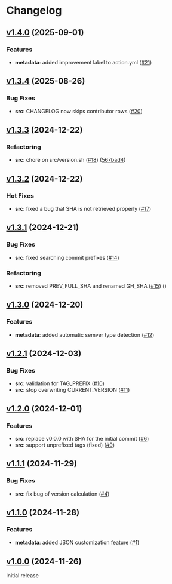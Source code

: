 # Changelog

## [v1.4.0](https://github.com/roodolv/release-and-changelog/compare/v1.3.4...v1.4.0) (2025-09-01)

### Features
- **metadata**: added improvement label to action.yml ([#21](https://github.com/roodolv/release-and-changelog/pull/21))

## [v1.3.4](https://github.com/roodolv/release-and-changelog/compare/v1.3.3...v1.3.4) (2025-08-26)

### Bug Fixes
- **src**: CHANGELOG now skips contributor rows ([#20](https://github.com/roodolv/release-and-changelog/pull/20))

## [v1.3.3](https://github.com/roodolv/release-and-changelog/compare/v1.3.2...v1.3.3) (2024-12-22)

### Refactoring
- **src**: chore on src/version.sh ([#18](https://github.com/roodolv/release-and-changelog/pull/18)) ([567bad4](https://github.com/roodolv/release-and-changelog/commit/567bad46464bc764bafb823511aceaa1db5b6cc8))

## [v1.3.2](https://github.com/roodolv/release-and-changelog/compare/v1.3.1...v1.3.2) (2024-12-22)

### Hot Fixes
- **src**: fixed a bug that SHA is not retrieved properly ([#17](https://github.com/roodolv/release-and-changelog/pull/17))

## [v1.3.1](https://github.com/roodolv/release-and-changelog/compare/v1.3.0...v1.3.1) (2024-12-21)

### Bug Fixes
- **src**: fixed searching commit prefixes ([#14](https://github.com/roodolv/release-and-changelog/pull/14))

### Refactoring
- **src**: removed PREV_FULL_SHA and renamed GH_SHA ([#15](https://github.com/roodolv/release-and-changelog/pull/15)) ([](https://github.com/roodolv/release-and-changelog/commit/))

## [v1.3.0](https://github.com/roodolv/release-and-changelog/compare/v1.2.1...v1.3.0) (2024-12-20)

### Features
- **metadata**: added automatic semver type detection ([#12](https://github.com/roodolv/release-and-changelog/pull/12))

## [v1.2.1](https://github.com/roodolv/release-and-changelog/compare/v1.2.0...v1.2.1) (2024-12-03)

### Bug Fixes
- **src**: validation for TAG_PREFIX ([#10](https://github.com/roodolv/release-and-changelog/pull/10))
- **src**: stop overwriting CURRENT_VERSION ([#11](https://github.com/roodolv/release-and-changelog/pull/11))

## [v1.2.0](https://github.com/roodolv/release-and-changelog/compare/v1.1.1...v1.2.0) (2024-12-01)

### Features
- **src**: replace v0.0.0 with SHA for the initial commit ([#6](https://github.com/roodolv/release-and-changelog/pull/6))
- **src**: support unprefixed tags (fixed) ([#9](https://github.com/roodolv/release-and-changelog/pull/9))

## [v1.1.1](https://github.com/roodolv/release-and-changelog/compare/v1.1.0...v1.1.1) (2024-11-29)

### Bug Fixes
- **src**: fix bug of version calculation ([#4](https://github.com/roodolv/release-and-changelog/pull/4))

## [v1.1.0](https://github.com/roodolv/release-and-changelog/compare/v1.0.0...v1.1.0) (2024-11-28)

### Features
- **metadata**: added JSON customization feature ([#1](https://github.com/roodolv/release-and-changelog/pull/1))

## [v1.0.0](https://github.com/roodolv/release-and-changelog/tree/v1.0.0) (2024-11-26)

Initial release
